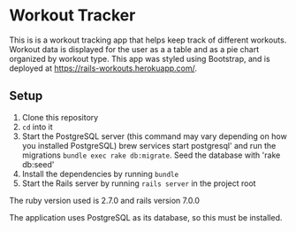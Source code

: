 # Workout Tracker

This is is a workout tracking app that helps keep track of different workouts. Workout data is displayed for the user as a a table and as a pie chart organized by workout type. This app was styled using Bootstrap, and is deployed at https://rails-workouts.herokuapp.com/. 

## Setup
1. Clone this repository
2. `cd` into it 
3. Start the PostgreSQL server (this command may vary depending on how you installed PostgreSQL) brew services start postgresql' and run the migrations `bundle exec rake db:migrate`. Seed the database with 'rake db:seed'
4. Install the dependencies by running `bundle`
5. Start the Rails server by running `rails server` in the project root

The ruby version used is 2.7.0 and rails version 7.0.0

The application uses PostgreSQL as its database, so this must be installed.

